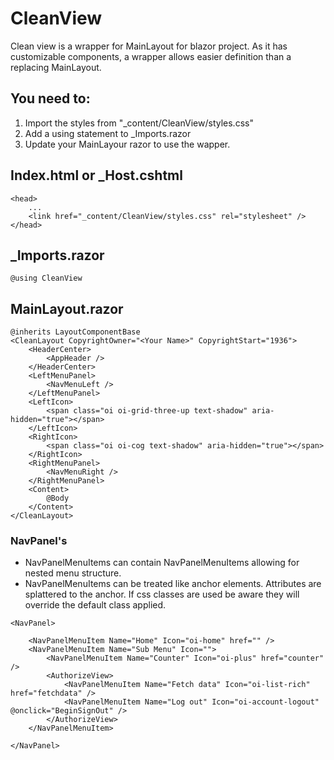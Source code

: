 # CleanView
Clean view is a wrapper for MainLayout for blazor project. As it has customizable components, a wrapper allows easier definition than a replacing MainLayout.

## You need to:
1. Import the styles from "_content/CleanView/styles.css"
2. Add a using statement to _Imports.razor
3. Update your MainLayour razor to use the wapper.

## Index.html or _Host.cshtml

```
<head>
    ...
    <link href="_content/CleanView/styles.css" rel="stylesheet" />
</head>

```

## _Imports.razor

```
@using CleanView
```


## MainLayout.razor

```
@inherits LayoutComponentBase
<CleanLayout CopyrightOwner="<Your Name>" CopyrightStart="1936">
    <HeaderCenter>
        <AppHeader />
    </HeaderCenter>
    <LeftMenuPanel>
        <NavMenuLeft />
    </LeftMenuPanel>
    <LeftIcon>
        <span class="oi oi-grid-three-up text-shadow" aria-hidden="true"></span>
    </LeftIcon>
    <RightIcon>
        <span class="oi oi-cog text-shadow" aria-hidden="true"></span>
    </RightIcon>
    <RightMenuPanel>
        <NavMenuRight />
    </RightMenuPanel>
    <Content>
        @Body
    </Content>
</CleanLayout>

```

### NavPanel's 
- NavPanelMenuItems can contain NavPanelMenuItems allowing for nested menu structure.
- NavPanelMenuItems can be treated like anchor elements. Attributes are splattered to the anchor. If css classes are used be aware they will override the default class applied.


```
<NavPanel>

    <NavPanelMenuItem Name="Home" Icon="oi-home" href="" />
    <NavPanelMenuItem Name="Sub Menu" Icon="">
        <NavPanelMenuItem Name="Counter" Icon="oi-plus" href="counter" />
        <AuthorizeView>
            <NavPanelMenuItem Name="Fetch data" Icon="oi-list-rich" href="fetchdata" />
            <NavPanelMenuItem Name="Log out" Icon="oi-account-logout" @onclick="BeginSignOut" />
        </AuthorizeView>
    </NavPanelMenuItem> 
    
</NavPanel>

```
